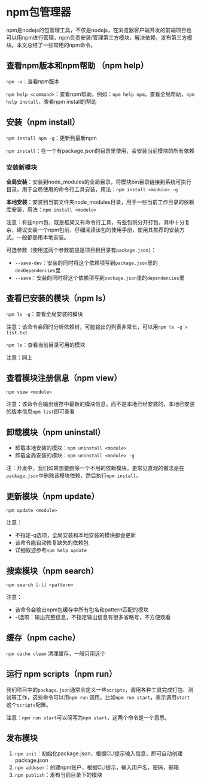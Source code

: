# npm包管理器

npm是nodejs的包管理工具，不仅是nodejs，在浏览器客户端开发的前端项目也可以用npm进行管理，npm负责安装/管理第三方模块，解决依赖，发布第三方模块。本文总结了一些常用的npm命令。

## 查看npm版本和npm帮助 （npm help）

`npm -v`：查看npm版本

`npm help <command>`：查看npm帮助，例如：`npm help npm`，查看全局帮助，`npm help install`，查看npm install的帮助

## 安装（npm install）

`npm install npm -g`：更新到最新npm

`npm install`：在一个有package.json的目录里使用，会安装当前模块的所有依赖

### 安装新模块

**全局安装**：安装到node_modules的全局目录，将模块bin目录链接到系统可执行目录，用于全局使用的命令行工具安装，用法：`npm install <module> -g`

**本地安装**：安装到当前文件夹node_modules目录，用于一些当前工作目录的依赖库安装，用法：`npm install <module>`

注意：有些npm包，既是框架又有命令行工具，有些包则分开打包，其中十分复杂，建议安装一个npm包前，仔细阅读该包的使用手册，使用其推荐的安装方式。一般都是用本地安装。

可选参数（使用这两个参数前提是项目根目录有`package.json`）：

* `--save-dev`：安装的同时将这个依赖项写到`package.json`里的`devDependencies`里
* `--save`：安装的同时将这个依赖项写到`package.json`里的`dependencies`里

## 查看已安装的模块（npm ls）

`npm ls -g`：查看全局安装的模块

注意：该命令会同时分析依赖树，可能输出的列表非常长，可以用`npm ls -g > list.txt`

`npm ls`：查看当前目录可用的模块

注意：同上

## 查看模块注册信息（npm view）

`npm view <module>`

注意：该命令会输出缓存中最新的模块信息，而不是本地已经安装的，本地已安装的版本信息`npm list`即可查看

## 卸载模块（npm uninstall）

* 卸载本地安装的模块：`npm uninstall <module>`
* 卸载全局安装的模块：`npm uninstall <module> -g`

注：开发中，我们如果想要删除一个不用的依赖模块，更常见直观的做法是在`package.json`中删除该模块依赖，然后执行`npm install`。

## 更新模块（npm update）

`npm update <module>`

注意：

* 不指定-g选项，全局安装和本地安装的模块都会更新
* 该命令能自动修复缺失的依赖包
* 详细叙述参考`npm help update`

## 搜索模块（npm search）

`npm search [-l] <pattern>`

注意：

* 该命令会输出npm包缓存中所有包名和pattern匹配的模块
* -l选项：输出完整信息，不指定输出信息有很多省略号，不方便观看

## 缓存（npm cache）

`npm cache clean` 清理缓存，一般只用这个

## 运行 npm scripts（npm run）

我们项目中的`package.json`通常会定义一些`scripts`，调用各种工具完成打包、测试等工作，这些命令可以用`npm run` 调用，比如`npm run start`，表示调用`start`这个`scripts`配置。

注意：`npm run start`可以简写为`npm start`，这两个命令是一个意思。

## 发布模块

1. `npm init`：初始化package.json，根据CLI提示输入信息，即可自动创建package.json
2. `npm adduser`：创建npm账户，根据CLI提示，输入用户名，密码，邮箱
3. `npm publish`：发布当前目录下的模块
